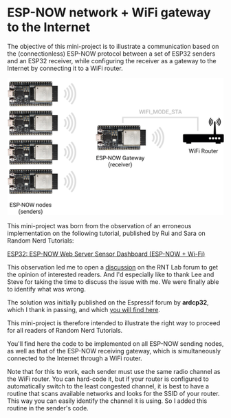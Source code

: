 # ESP-NOW network + WiFi gateway to the Internet

The objective of this mini-project is to illustrate a communication based on the (connectionless) ESP-NOW protocol between a set of ESP32 senders and an ESP32 receiver, while configuring the receiver as a gateway to the Internet by connecting it to a WiFi router.

![Scheme of implementation][picture]

This mini-project was born from the observation of an erroneous
implementation on the following tutorial, published by Rui and Sara on
Random Nerd Tutorials:

[ESP32: ESP-NOW Web Server Sensor Dashboard (ESP-NOW + Wi-Fi)][tutorial]

This observation led me to open a [discussion][discussion] on the RNT Lab forum to get the opinion of interested readers. And I'd especially like to thank Lee and Steve for taking the time to discuss the issue with me. We were finally able to identify what was wrong.

The solution was initially published on the Espressif forum by **ardcp32**, which I thank in passing, and which [you will find here][solution].

This mini-project is therefore intended to illustrate the right way to proceed for all readers of Random Nerd Tutorials.

You'll find here the code to be implemented on all ESP-NOW sending nodes, as well as that of the ESP-NOW receiving gateway, which is simultaneously connected to the Internet through a WiFi router.

Note that for this to work, each sender must use the same radio channel as the WiFi router. You can hard-code it, but if your router is configured to automatically switch to the least congested channel, it is best to have a routine that scans available networks and looks for the SSID of your router. This way you can easily identify the channel it is using. So I added this routine in the sender's code.

[picture]:    assets/esp-now-gw-wifi-router.jpg
[tutorial]:   https://randomnerdtutorials.com/esp32-esp-now-wi-fi-web-server/
[discussion]: https://rntlab.com/question/esp-now-gateway-wifi_mode_sta-with-a-wifi-router/
[solution]:   https://www.esp32.com/viewtopic.php?f=19&t=12992#p51338